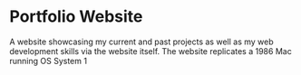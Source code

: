 # Portfolio Website
 A website showcasing my current and past projects as well as my web development skills via the website itself. The website replicates a 1986 Mac running OS System 1
